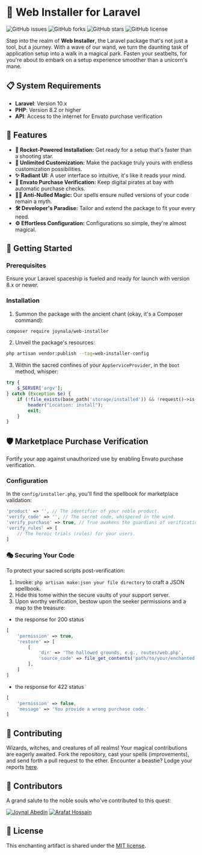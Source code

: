 
# 🚀 Web Installer for Laravel

![GitHub issues](https://img.shields.io/github/issues/joynal-a/web-installer?style=flat-square)
![GitHub forks](https://img.shields.io/github/forks/joynal-a/web-installer?style=flat-square)
![GitHub stars](https://img.shields.io/github/stars/joynal-a/web-installer?style=flat-square)
![GitHub license](https://img.shields.io/github/license/joynal-a/web-installer?style=flat-square)

Step into the realm of **Web Installer**, the Laravel package that's not just a tool, but a journey. With a wave of our wand, we turn the daunting task of application setup into a walk in a magical park. Fasten your seatbelts, for you're about to embark on a setup experience smoother than a unicorn's mane.
## 📋 System Requirements

- **Laravel**: Version 10.x
- **PHP**: Version 8.2 or higher
- **API**: Access to the internet for Envato purchase verification

  
## 🌈 Features

- **🚀 Rocket-Powered Installation:** Get ready for a setup that's faster than a shooting star.
- **🎨 Unlimited Customization:** Make the package truly yours with endless customization possibilities.
- **✨ Radiant UI:** A user interface so intuitive, it's like it reads your mind.
- **🔐 Envato Purchase Verification:** Keep digital pirates at bay with automatic purchase checks.
- **🕵️‍♂️ Anti-Nulled Magic:** Our spells ensure nulled versions of your code remain a myth.
- **🛠️ Developer's Paradise:** Tailor and extend the package to fit your every need.
- **⚙️ Effortless Configuration:** Configurations so simple, they're almost magical.

## 🚀 Getting Started

### Prerequisites

Ensure your Laravel spaceship is fueled and ready for launch with version 8.x or newer.

### Installation

1. Summon the package with the ancient chant (okay, it's a Composer command):

```bash
composer require joynala/web-installer
```

2. Unveil the package's resources:

```bash
php artisan vendor:publish --tag=web-installer-config
```

3. Within the sacred confines of your `AppServiceProvider`, in the `boot` method, whisper:

```php
try {
    $_SERVER['argv'];
} catch (Exception $e) {
    if (!file_exists(base_path('storage/installed')) && !request()->is('install') && !request()->is('install/*')) {
        header("Location: install");
        exit;
    }
}
```

## 🛡️ Marketplace Purchase Verification

Fortify your app against unauthorized use by enabling Envato purchase verification.

### Configuration

In the `config/installer.php`, you'll find the spellbook for marketplace validation:

```php
'product' => '', // The identifier of your noble product.
'verify_code' => '', // The secret code, whispered in the wind.
'verify_purchase' => true, // True awakens the guardians of verification.
'verify_rules' => [
    // The heroic trials (rules) for your users.
]
```

### 🎭 Securing Your Code

To protect your sacred scripts post-verification:

1. Invoke: `php artisan make:json your file directory` to craft a JSON spellbook.
2. Hide this tome within the secure vaults of your support server.
3. Upon worthy verification, bestow upon the seeker permissions and a map to the treasure:

- the response for 200 status
```php
[
    'permission' => true,
    'restore' => [
        [
            'dir' => 'The hallowed grounds, e.g., routes/web.php',
            'source_code' => file_get_contents('path/to/your/enchanted.json'),
        ],
    ]
]
```

- the response for 422 status
```php
[
    'permission' => false,
    'message' => 'You provide a wrong purchase code.'
]
```

## 🌟 Contributing

Wizards, witches, and creatures of all realms! Your magical contributions are eagerly awaited. Fork the repository, cast your spells (improvements), and send forth a pull request to the ether. Encounter a beastie? Lodge your reports [here](https://github.com/joynal-a/web-installer/issues).

## 👥 Contributors

A grand salute to the noble souls who've contributed to this quest:

[![Joynal Abedin](https://github.com/joynal-a.png?size=50)](https://github.com/joynal-a)
[![Arafat Hossain](https://github.com/arafat-web.png?size=50)](https://github.com/arafat-web)


## 📜 License

This enchanting artifact is shared under the [MIT license](http://opensource.org/licenses/MIT).
